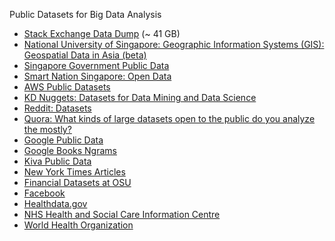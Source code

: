 Public Datasets for Big Data Analysis
- [Stack Exchange Data Dump](https://archive.org/details/stackexchange) (~ 41 GB)
- [National University of Singapore: Geographic Information Systems (GIS): Geospatial Data in Asia (beta)](http://libguides.nus.edu.sg/gis)
- [Singapore Government Public Data](https://data.gov.sg/)
- [Smart Nation Singapore: Open Data](https://www.smartnation.sg/resources/open-data)
- [AWS Public Datasets](https://aws.amazon.com/public-datasets/)
- [KD Nuggets: Datasets for Data Mining and Data Science](http://www.kdnuggets.com/datasets/index.html)
- [Reddit: Datasets](https://www.reddit.com/r/datasets/)
- [Quora: What kinds of large datasets open to the public do you analyze the mostly?](https://www.quora.com/What-kinds-of-large-datasets-open-to-the-public-do-you-analyze-the-mostly)
- [Google Public Data](https://www.google.com/publicdata/directory)
- [Google Books Ngrams](http://storage.googleapis.com/books/ngrams/books/datasetsv2.html)
- [Kiva Public Data](https://build.kiva.org/)
- [New York Times Articles](http://developer.nytimes.com/docs)
- [Financial Datasets at OSU](http://fisher.osu.edu/fin/fdf/osudata.htm)
- [Facebook](https://developers.facebook.com/docs/graph-api)
- [Healthdata.gov](https://www.healthdata.gov/)
- [NHS Health and Social Care Information Centre](http://www.hscic.gov.uk/home)
- [World Health Organization](http://www.who.int/en/)
